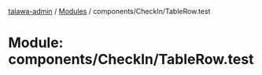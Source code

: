 [talawa-admin](../README.md) / [Modules](../modules.md) / components/CheckIn/TableRow.test

# Module: components/CheckIn/TableRow.test
